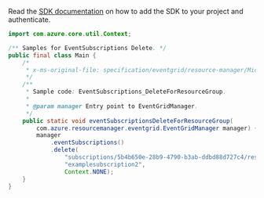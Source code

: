 Read the [SDK documentation](https://github.com/Azure/azure-sdk-for-java/blob/azure-resourcemanager-eventgrid_1.1.0/sdk/eventgrid/azure-resourcemanager-eventgrid/README.md) on how to add the SDK to your project and authenticate.

```java
import com.azure.core.util.Context;

/** Samples for EventSubscriptions Delete. */
public final class Main {
    /*
     * x-ms-original-file: specification/eventgrid/resource-manager/Microsoft.EventGrid/stable/2021-12-01/examples/EventSubscriptions_DeleteForResourceGroup.json
     */
    /**
     * Sample code: EventSubscriptions_DeleteForResourceGroup.
     *
     * @param manager Entry point to EventGridManager.
     */
    public static void eventSubscriptionsDeleteForResourceGroup(
        com.azure.resourcemanager.eventgrid.EventGridManager manager) {
        manager
            .eventSubscriptions()
            .delete(
                "subscriptions/5b4b650e-28b9-4790-b3ab-ddbd88d727c4/resourceGroups/examplerg",
                "examplesubscription2",
                Context.NONE);
    }
}
```
